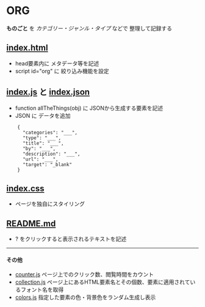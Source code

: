 # ORG
**ものごと** を *カテゴリー・ジャンル・タイプ* などで 整理して記録する

## [index.html](index.html)
* head要素内に メタデータ等を記述
* script id="org" に 絞り込み機能を設定

## [index.js](profile/index.js) と [index.json](profile/index.json)
* function allTheThings(obj) に JSONから生成する要素を記述
* JSON に データを追加

```
    {
      "categories": "___",
      "type": "___",
      "title": "___",
      "by": "___",
      "description": "___",
      "url": "___",
      "target": "_blank"
    }

```

## [index.css](profile/index.css)
* ページを独自にスタイリング

## [README.md](profile/README.md)
* ? をクリックすると表示されるテキストを記述

***

#### その他
* [counter.js](/js/counter.js) ページ上でのクリック数、閲覧時間をカウント
* [collection.js](/js/collection.js) ページ上にあるHTML要素名とその個数、要素に適用されているフォント名を取得
* [colors.js](/js/colors.js) 指定した要素の色・背景色をランダム生成し表示
